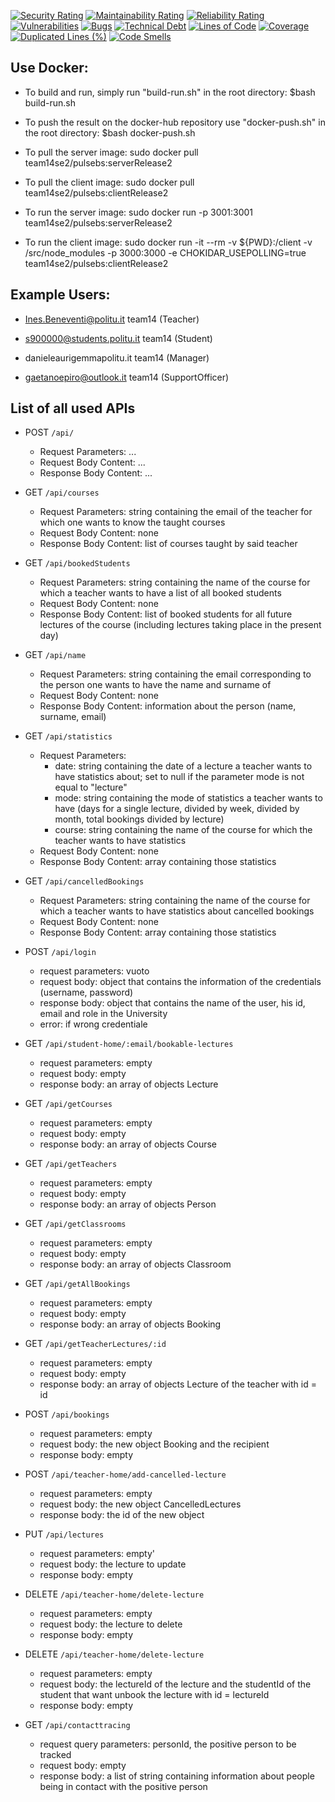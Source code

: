 [![Security Rating](https://sonarcloud.io/api/project_badges/measure?project=SE2-Team-14_Project-SE2-2020&metric=security_rating)](https://sonarcloud.io/dashboard?id=SE2-Team-14_Project-SE2-2020)
[![Maintainability Rating](https://sonarcloud.io/api/project_badges/measure?project=SE2-Team-14_Project-SE2-2020&metric=sqale_rating)](https://sonarcloud.io/dashboard?id=SE2-Team-14_Project-SE2-2020) [![Reliability Rating](https://sonarcloud.io/api/project_badges/measure?project=SE2-Team-14_Project-SE2-2020&metric=reliability_rating)](https://sonarcloud.io/dashboard?id=SE2-Team-14_Project-SE2-2020)
[![Vulnerabilities](https://sonarcloud.io/api/project_badges/measure?project=SE2-Team-14_Project-SE2-2020&metric=vulnerabilities)](https://sonarcloud.io/dashboard?id=SE2-Team-14_Project-SE2-2020) [![Bugs](https://sonarcloud.io/api/project_badges/measure?project=SE2-Team-14_Project-SE2-2020&metric=bugs)](https://sonarcloud.io/dashboard?id=SE2-Team-14_Project-SE2-2020) [![Technical Debt](https://sonarcloud.io/api/project_badges/measure?project=SE2-Team-14_Project-SE2-2020&metric=sqale_index)](https://sonarcloud.io/dashboard?id=SE2-Team-14_Project-SE2-2020)
[![Lines of Code](https://sonarcloud.io/api/project_badges/measure?project=SE2-Team-14_Project-SE2-2020&metric=ncloc)](https://sonarcloud.io/dashboard?id=SE2-Team-14_Project-SE2-2020) [![Coverage](https://sonarcloud.io/api/project_badges/measure?project=SE2-Team-14_Project-SE2-2020&metric=coverage)](https://sonarcloud.io/dashboard?id=SE2-Team-14_Project-SE2-2020) [![Duplicated Lines (%)](https://sonarcloud.io/api/project_badges/measure?project=SE2-Team-14_Project-SE2-2020&metric=duplicated_lines_density)](https://sonarcloud.io/dashboard?id=SE2-Team-14_Project-SE2-2020) [![Code Smells](https://sonarcloud.io/api/project_badges/measure?project=SE2-Team-14_Project-SE2-2020&metric=code_smells)](https://sonarcloud.io/dashboard?id=SE2-Team-14_Project-SE2-2020)



## Use Docker:


* To build and run, simply run "build-run.sh" in the root directory:
  $bash build-run.sh

* To push the result on the docker-hub repository use "docker-push.sh" in the root directory:
  $bash docker-push.sh

* To pull the server image: 
  sudo docker pull team14se2/pulsebs:serverRelease2
 
* To pull the client image: 
  sudo docker pull team14se2/pulsebs:clientRelease2

* To run the server image:
  sudo docker run -p 3001:3001 team14se2/pulsebs:serverRelease2
 
 * To run the client image:
  sudo docker run -it --rm -v ${PWD}:/client -v /src/node_modules -p 3000:3000 -e CHOKIDAR_USEPOLLING=true team14se2/pulsebs:clientRelease2


## Example Users:

* Ines.Beneventi@politu.it  team14 (Teacher)

* s900000@students.politu.it team14 (Student)

* danieleaurigemmapolitu.it team14 (Manager)

* gaetanoepiro@outlook.it team14 (SupportOfficer)


## List of all used APIs

- POST `/api/`
  - Request Parameters: ...
  - Request Body Content: ...
  - Response Body Content: ...
- GET `/api/courses`
  - Request Parameters: string containing the email of the teacher for which one wants to know the taught courses
  - Request Body Content: none
  - Response Body Content: list of courses taught by said teacher
- GET `/api/bookedStudents`
  - Request Parameters: string containing the name of the course for which a teacher wants to have a list of all booked students
  - Request Body Content: none
  - Response Body Content: list of booked students for all future lectures of the course (including lectures taking place in the present day)
- GET `/api/name`
  - Request Parameters: string containing the email corresponding to the person one wants to have the name and surname of
  - Request Body Content: none
  - Response Body Content: information about the person (name, surname, email)
- GET `/api/statistics`
  - Request Parameters: 
    - date: string containing the date of a lecture a teacher wants to have statistics about; set to null if the parameter mode is not equal to "lecture"
    - mode: string containing the mode of statistics a teacher wants to have (days for a single lecture, divided by week, divided by month, total bookings divided by lecture)
    - course: string containing the name of the course for which the teacher wants to have statistics
  - Request Body Content: none
  - Response Body Content: array containing those statistics
- GET `/api/cancelledBookings`
  - Request Parameters: string containing the name of the course for which a teacher wants to have statistics about cancelled bookings
  - Request Body Content: none
  - Response Body Content: array containing those statistics
- POST `/api/login`
  - request parameters: vuoto
  - request body: object that contains the information of the credentials (username, password)
  - response body: object that contains the name of the user, his id, email and role in the University
  - error: if wrong credentiale
- GET `/api/student-home/:email/bookable-lectures`
  - request parameters: empty
  - request body: empty
  - response body: an array of objects Lecture 
- GET `/api/getCourses`
  - request parameters: empty
  - request body: empty
  - response body: an array of objects Course 
- GET `/api/getTeachers`
  - request parameters: empty
  - request body: empty
  - response body: an array of objects Person
- GET `/api/getClassrooms`
  - request parameters: empty
  - request body: empty
  - response body: an array of objects Classroom
- GET `/api/getAllBookings`
  - request parameters: empty
  - request body: empty
  - response body: an array of objects Booking
- GET `/api/getTeacherLectures/:id`
  - request parameters: empty
  - request body: empty
  - response body: an array of objects Lecture of the teacher with id = id
- POST `/api/bookings`
  - request parameters: empty
  - request body: the new object Booking and the recipient
  - response body: empty
- POST `/api/teacher-home/add-cancelled-lecture`
  - request parameters: empty
  - request body: the new object CancelledLectures 
  - response body: the id of the new object
- PUT `/api/lectures`
  - request parameters: empty'
  - request body: the lecture to update
  - response body: empty
- DELETE `/api/teacher-home/delete-lecture`
  - request parameters: empty
  - request body: the lecture to delete
  - response body: empty
- DELETE `/api/teacher-home/delete-lecture`
  - request parameters: empty
  - request body: the lectureId of the lecture and the studentId of the student that want unbook the lecture with id = lectureId
  - response body: empty

- GET `/api/contacttracing`
  - request query parameters: personId, the positive person to be tracked
  - request body: empty
  - response body: a list of string containing information about people being in contact with the positive person
